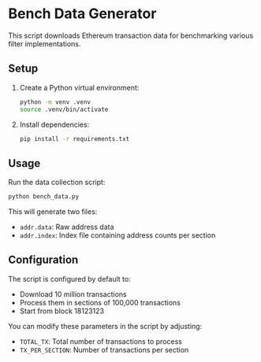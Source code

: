 # Bench Data Generator

This script downloads Ethereum transaction data for benchmarking various filter implementations.

## Setup

1. Create a Python virtual environment:
   ```bash
   python -m venv .venv
   source .venv/bin/activate
   ```

2. Install dependencies:
   ```bash
   pip install -r requirements.txt
   ```

## Usage

Run the data collection script:
```bash
python bench_data.py
```

This will generate two files:
- `addr.data`: Raw address data
- `addr.index`: Index file containing address counts per section

## Configuration

The script is configured by default to:
- Download 10 million transactions
- Process them in sections of 100,000 transactions
- Start from block 18123123

You can modify these parameters in the script by adjusting:
- `TOTAL_TX`: Total number of transactions to process
- `TX_PER_SECTION`: Number of transactions per section
